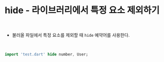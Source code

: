 # hide - 라이브러리에서 특정 요소 제외하기
<br>

- 불러올 파일에서 특정 요소를 제외할 때 `hide` 예약어를 사용한다.

<br>

```dart
import 'test.dart' hide number, User;
```